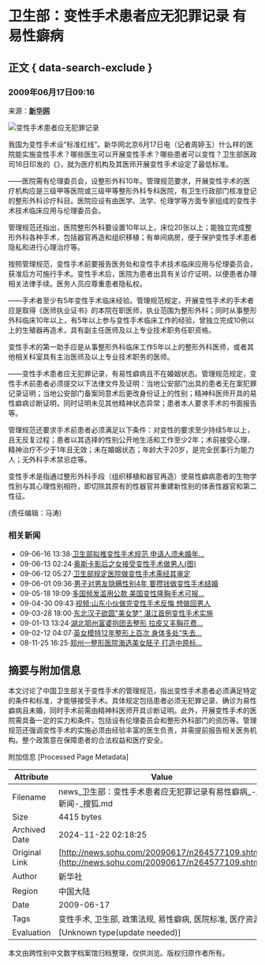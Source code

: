 # 卫生部：变性手术患者应无犯罪记录 有易性癖病

## 正文 { data-search-exclude }


### 2009年06月17日09:16 
来源：**[新华网](https://news.xinhuanet.com/legal/2009-06/17/content_11554488.htm)**

![变性手术患者应无犯罪记录](https://photocdn.sohu.com/20061227/Img247290750.gif)

我国为变性手术设“标准红线”。新华网北京6月17日电（记者周婷玉）什么样的医院能实施变性手术？哪些医生可以开展变性手术？哪些患者可以变性？卫生部医政司16日印发的《》，就为医疗机构及其医师开展变性手术设定了最低标准。

——医院需有伦理委员会，设整形外科10年。管理规范要求，开展变性手术的医疗机构应是三级甲等医院或三级甲等整形外科专科医院，有卫生行政部门核准登记的整形外科诊疗科目。医院应设有由医学、法学、伦理学等方面专家组成的变性手术技术临床应用与伦理委员会。

管理规范还指出，医院整形外科要设置10年以上，床位20张以上；能独立完成整形外科各种手术，包括器官再造和组织移植；有单间病房，便于保护变性手术患者隐私和进行心理治疗等。

按照管理规范，变性手术前要报告医务处和变性手术技术临床应用与伦理委员会，获准后方可施行手术。变性手术后，医院为患者出具有关诊疗证明，以便患者办理相关法律手续。医务人员应尊重患者隐私权。

——手术者至少有5年变性手术临床经验。管理规范规定，开展变性手术的手术者应是取得《医师执业证书》的本院在职医师，执业范围为整形外科；同时从事整形外科临床10年以上，有5年以上参与变性手术临床工作的经验，曾独立完成10例以上的生殖器再造术，具有副主任医师及以上专业技术职务任职资格。

变性手术的第一助手应是从事整形外科临床工作5年以上的整形外科医师，或者其他相关科室具有主治医师及以上专业技术职务的医师。

——变性手术患者应无犯罪记录，有易性癖病且不在婚姻状态。管理规范规定，变性手术前患者必须提交以下法律文件及证明：当地公安部门出具的患者无在案犯罪记录证明；当地公安部门备案同意术后更改身份证上的性别；精神科医师开具的易性癖病诊断证明，同时证明未见其他精神状态异常；患者本人要求手术的书面报告等。

管理规范还要求手术前患者必须满足以下条件：对变性的要求至少持续5年以上，且无反复过程；患者以其选择的性别公开地生活和工作至少2年；术前接受心理、精神治疗不少于1年且无效；未在婚姻状态；年龄大于20岁，是完全民事行为能力人；无外科手术禁忌症等。

变性手术是指通过整形外科手段（组织移植和器官再造）使易性癖病患者的生物学性别与其心理性别相符，即切除其原有的性器官并重建新性别的体表性器官和第二性征。

(责任编辑：马涛)

### 相关新闻

- 09-06-16 13:38·[卫生部拟推变性手术规范 申请人须未婚年...](https://news.sohu.com/20090616/n264562038.shtml)
- 09-06-13 02:24·[奥斯卡影后之女接受变性手术做男人(图)](https://news.sohu.com/20090613/n264502503.shtml)
- 09-06-12 05:27·[卫生部规定医院做变性手术需经其审定](https://news.sohu.com/20090612/n264482712.shtml)
- 09-06-01 09:36·[男子对男友隐瞒性别4年 要攒钱做变性手术结婚](https://news.sohu.com/20090601/n264265351.shtml)
- 09-05-18 19:09·[多国频发滥用公款 美国变性隆胸手术可报...](https://news.sohu.com/20090518/n264032646.shtml)
- 09-04-30 09:43·[视频:山东小伙做完变性手术反悔 想做回男人](https://news.sohu.com/20090430/n263705667.shtml)
- 09-03-28 18:00·[东北汉子欲圆"美女梦" 湛江首例变性手术实施](https://news.sohu.com/20090328/n263064732.shtml)
- 09-01-13 13:24·[湖北鄂州富婆抱团去整形 拉皮又丰胸花费...](https://news.sohu.com/20090113/n261725825.shtml)
- 09-02-12 04:07·[英女模特12年整形上百次 身体多处“失去...](https://news.sohu.com/20090212/n262191327.shtml)
- 08-11-25 16:25·[郑州一整形医院海选美女胚子 打造中原标...](https://news.sohu.com/20081125/n260841757.shtml)

## 摘要与附加信息

<!-- tcd_abstract -->
本文讨论了中国卫生部关于变性手术的管理规范，指出变性手术患者必须满足特定的条件和标准，才能够接受手术。具体规定包括患者必须无犯罪记录、确诊为易性癖病且未婚，同时手术前需由精神科医师开具诊断证明。此外，开展变性手术的医院需具备一定的实力和条件，包括设有伦理委员会和整形外科部门的资历等。管理规范还强调变性手术的实施必须由经验丰富的医生负责，并需提前报告相关医务机构。整个政策意在保障患者的合法权益和医疗安全。
<!-- tcd_abstract_end -->

附加信息 [Processed Page Metadata]

| Attribute       | Value                                  |
|-----------------|----------------------------------------|
| Filename        | news_卫生部：变性手术患者应无犯罪记录有易性癖病_-_新闻-_搜狐.md                             |
| Size            | 4415 bytes                           |
| Archived Date   | 2024-11-22 02:18:25                             |
| Original Link   | [http://news.sohu.com/20090617/n264577109.shtml](http://news.sohu.com/20090617/n264577109.shtml)                       |
| Author          | 新华社                               |
| Region          | 中国大陆                               |
| Date            | 2009-06-17                                 |
| Tags            | 变性手术, 卫生部, 政策法规, 易性癖病, 医院标准, 医疗资源                                 |
| Evaluation            | [Unknown type(update needed)]                                 |
<!-- tcd_table_end -->

本文由跨性别中文数字档案馆归档整理，仅供浏览。版权归原作者所有。
